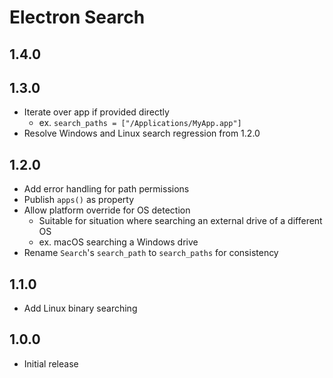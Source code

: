 # Electron Search

## 1.4.0

## 1.3.0
- Iterate over app if provided directly
  - ex. `search_paths = ["/Applications/MyApp.app"]`
- Resolve Windows and Linux search regression from 1.2.0

## 1.2.0
- Add error handling for path permissions
- Publish `apps()` as property
- Allow platform override for OS detection
  - Suitable for situation where searching an external drive of a different OS
  - ex. macOS searching a Windows drive
- Rename `Search`'s `search_path` to `search_paths` for consistency

## 1.1.0
- Add Linux binary searching

## 1.0.0
- Initial release